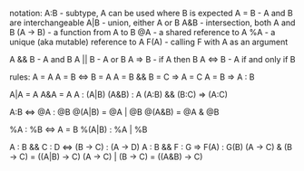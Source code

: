notation:
A:B - subtype, A can be used where B is expected
A = B - A and B are interchangeable
A|B - union, either A or B
A&B - intersection, both A and B
(A -> B) - a function from A to B
@A - a shared reference to A
%A - a unique (aka mutable) reference to A
F(A) - calling F with A as an argument

A && B - A and B
A || B - A or B
A => B - if A then B
A <=> B - A if and only if B

rules:
A = A
A = B <=> B = A
A = B && B = C => A = C
A = B => A : B

A|A = A
A&A = A
A : (A|B)
(A&B) : A
(A:B) && (B:C) => (A:C)

A:B <=> @A : @B
@(A|B) = @A | @B
@(A&B) = @A & @B

%A : %B <=> A = B
%(A|B) : %A | %B

A : B && C : D <=> (B -> C) : (A -> D)
A : B && F : G => F(A) : G(B)
(A -> C) & (B -> C) = ((A|B) -> C)
(A -> C) | (B -> C) = ((A&B) -> C)